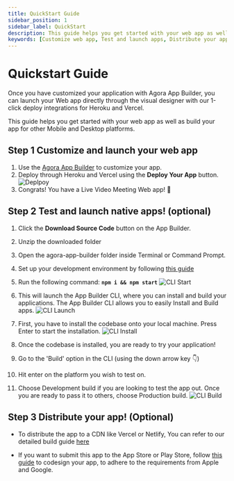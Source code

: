 ```yaml
---
title: QuickStart Guide
sidebar_position: 1
sidebar_label: QuickStart
description: This guide helps you get started with your web app as well as build your app for other Mobile and Desktop platforms.
keywords: [Customize web app, Test and launch apps, Distribute your app]
---
```


# Quickstart Guide

Once you have customized your application with Agora App Builder, you can launch your Web app directly through the visual designer with our 1-click deploy integrations for Heroku and Vercel.

This guide helps you get started with your web app as well as build your app for other Mobile and Desktop platforms.

## Step 1 Customize and launch your web app

1.  Use the [Agora App Builder](https://appbuilder.agora.io/) to customize your app.
2.  Deploy through Heroku and Vercel using the **Deploy Your App** button.
    <image alt="Deplpoy" lightImageSrc="guides/DeploySuccess.png" darkImageSrc="guides/DeploySuccess.png" />
3.  Congrats! You have a Live Video Meeting Web app! 🎉

## Step 2 Test and launch native apps! (optional)

1.  Click the **Download Source Code** button on the App Builder.
2.  Unzip the downloaded folder
3.  Open the agora-app-builder folder inside Terminal or Command Prompt.
4.  Set up your development environment by following [this guide](/docs/Frontend/Environment-setup)
5.  Run the following command: **`npm i && npm start`**
    <image alt="CLI Start"  lightImageSrc="guides/CLIStart.png" darkImageSrc="guides/CLIStart.png" />
6.  This will launch the App Builder CLI, where you can install and build your applications. The App Builder CLI allows you to easily Install and Build apps.
    <image alt="CLI Launch" className="guide-img"  lightImageSrc="guides/CLILaunched.png" darkImageSrc="guides/CLILaunched.png" />
7.  First, you have to install the codebase onto your local machine. Press Enter to start the installation.
    <image alt="CLI Install"  className="guide-img"  lightImageSrc="guides/CLIInstall.png" darkImageSrc="guides/CLIInstall.png" />

8.  Once the codebase is installed, you are ready to try your application!
9.  Go to the 'Build' option in the CLI (using the down arrow key 👇)
10. Hit enter on the platform you wish to test on.
11. Choose Development build if you are looking to test the app out. Once you are ready to pass it to others, choose Production build.
    <image alt="CLI Build" className="guide-img" lightImageSrc="guides/CLIBuild.png" darkImageSrc="guides/CLIBuild.png" />

## Step 3 Distribute your app! (Optional)

- To distribute the app to a CDN like Vercel or Netlify, You can refer to our detailed build guide [here](/docs/Frontend/Build-guide#step-2-deploying-web)

- If you want to submit this app to the App Store or Play Store, follow [this guide](https://appbuilder.agora.io/docs/Frontend/Code-Signing-guide#code-signing-on-ios) to codesign your app, to adhere to the requirements from Apple and Google.
